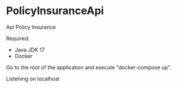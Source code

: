 # PolicyInsuranceApi

Api Policy Insurance

Required:
- Java JDK 17
- Docker

Go to the root of the application and execute "docker-compose up".

Listening on localhost
